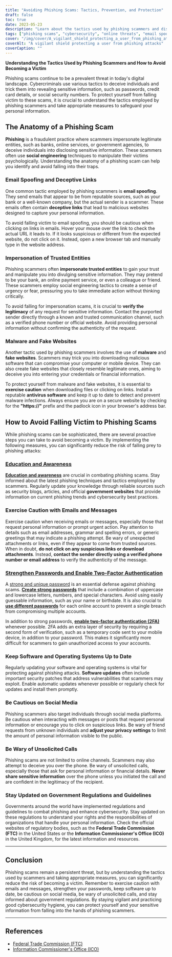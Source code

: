 ```yaml
---
title: "Avoiding Phishing Scams: Tactics, Prevention, and Protection"
draft: false
toc: true
date: 2023-05-23
description: "Learn about the tactics used by phishing scammers and discover effective strategies to protect yourself from becoming a victim."
tags: ["phishing scams", "cybersecurity", "online threats", "email spoofing", "social engineering", "malware protection", "online safety", "data security", "identity theft", "password security", "two-factor authentication", "software updates", "government regulations", "online privacy", "cyber awareness", "digital fraud", "phishing awareness", "social media safety", "online scams", "cybercrime prevention"]
cover: "/img/cover/A_vigilant_shield_protecting_a_user_from_phishing_attacks.png"
coverAlt: "A vigilant shield protecting a user from phishing attacks"
coverCaption: ""
---
```


**Understanding the Tactics Used by Phishing Scammers and How to Avoid Becoming a Victim**

Phishing scams continue to be a prevalent threat in today's digital landscape. Cybercriminals use various tactics to deceive individuals and trick them into revealing sensitive information, such as passwords, credit card details, or social security numbers. To protect yourself from falling victim to these scams, it is crucial to understand the tactics employed by phishing scammers and take appropriate measures to safeguard your personal information.

## The Anatomy of a Phishing Scam

**Phishing** is a fraudulent practice where scammers impersonate legitimate entities, such as banks, online services, or government agencies, to deceive individuals into disclosing sensitive information. These scammers often use **social engineering** techniques to manipulate their victims psychologically. Understanding the anatomy of a phishing scam can help you identify and avoid falling into their traps.

### Email Spoofing and Deceptive Links

One common tactic employed by phishing scammers is **email spoofing**. They send emails that appear to be from reputable sources, such as your bank or a well-known company, but the actual sender is a scammer. These emails often contain **deceptive links** that lead to malicious websites designed to capture your personal information.

To avoid falling victim to email spoofing, you should be cautious when clicking on links in emails. Hover your mouse over the link to check the actual URL it leads to. If it looks suspicious or different from the expected website, do not click on it. Instead, open a new browser tab and manually type in the website address.

### Impersonation of Trusted Entities

Phishing scammers often **impersonate trusted entities** to gain your trust and manipulate you into divulging sensitive information. They may pretend to be your bank, an online payment service, or even a colleague or friend. These scammers employ social engineering tactics to create a sense of urgency or fear, pressuring you to take immediate action without thinking critically.

To avoid falling for impersonation scams, it is crucial to **verify the legitimacy** of any request for sensitive information. Contact the purported sender directly through a known and trusted communication channel, such as a verified phone number or official website. Avoid providing personal information without confirming the authenticity of the request.

### Malware and Fake Websites

Another tactic used by phishing scammers involves the use of **malware** and **fake websites**. Scammers may trick you into downloading malicious software that can compromise your computer or mobile device. They can also create fake websites that closely resemble legitimate ones, aiming to deceive you into entering your credentials or financial information.

To protect yourself from malware and fake websites, it is essential to **exercise caution** when downloading files or clicking on links. Install a reputable **antivirus software** and keep it up to date to detect and prevent malware infections. Always ensure you are on a secure website by checking for the **"https://"** prefix and the padlock icon in your browser's address bar.

## How to Avoid Falling Victim to Phishing Scams

While phishing scams can be sophisticated, there are several proactive steps you can take to avoid becoming a victim. By implementing the following measures, you can significantly reduce the risk of falling prey to phishing attacks:

### [Education and Awareness](https://simeononsecurity.ch/articles/how-to-build-and-manage-an-effective-cybersecurity-awareness-training-program/)

[**Education and awareness**](https://simeononsecurity.ch/articles/how-to-build-and-manage-an-effective-cybersecurity-awareness-training-program/) are crucial in combating phishing scams. Stay informed about the latest phishing techniques and tactics employed by scammers. Regularly update your knowledge through reliable sources such as security blogs, articles, and official **government websites** that provide information on current phishing trends and cybersecurity best practices.

### Exercise Caution with Emails and Messages

Exercise caution when receiving emails or messages, especially those that request personal information or prompt urgent action. Pay attention to details such as email addresses, grammar and spelling errors, or generic greetings that may indicate a phishing attempt. Be wary of unexpected attachments or links, even if they appear to come from trusted sources. When in doubt, **do not click on any suspicious links or download attachments**. Instead, **contact the sender directly using a verified phone number or email address** to verify the authenticity of the message.

### [Strengthen Passwords and Enable Two-Factor Authentication](https://simeononsecurity.ch/articles/what-are-the-diferent-kinds-of-factors-in-mfa/)

A [strong and unique password](https://simeononsecurity.ch/articles/the-importance-of-password-security-and-best-practices/) is an essential defense against phishing scams. [**Create strong passwords**](https://simeononsecurity.ch/articles/the-importance-of-password-security-and-best-practices/) that include a combination of uppercase and lowercase letters, numbers, and special characters. Avoid using easily guessable information, such as your name or birthdate. It is also crucial to [**use different passwords**](https://simeononsecurity.ch/articles/bitwarden-and-keepassxc-vs-the-rest/) for each online account to prevent a single breach from compromising multiple accounts.

In addition to strong passwords, [**enable two-factor authentication (2FA)**](https://simeononsecurity.ch/articles/what-are-the-diferent-kinds-of-factors-in-mfa/) whenever possible. 2FA adds an extra layer of security by requiring a second form of verification, such as a temporary code sent to your mobile device, in addition to your password. This makes it significantly more difficult for scammers to gain unauthorized access to your accounts.

### Keep Software and Operating Systems Up to Date

Regularly updating your software and operating systems is vital for protecting against phishing attacks. **Software updates** often include important security patches that address vulnerabilities that scammers may exploit. Enable automatic updates whenever possible or regularly check for updates and install them promptly.

### Be Cautious on Social Media

Phishing scammers also target individuals through social media platforms. Be cautious when interacting with messages or posts that request personal information or encourage you to click on suspicious links. Be wary of friend requests from unknown individuals and **adjust your privacy settings** to limit the amount of personal information visible to the public.

### Be Wary of Unsolicited Calls

Phishing scams are not limited to online channels. Scammers may also attempt to deceive you over the phone. Be wary of unsolicited calls, especially those that ask for personal information or financial details. **Never share sensitive information** over the phone unless you initiated the call and are confident in the legitimacy of the recipient.

### Stay Updated on Government Regulations and Guidelines

Governments around the world have implemented regulations and guidelines to combat phishing and enhance cybersecurity. Stay updated on these regulations to understand your rights and the responsibilities of organizations that handle your personal information. Check the official websites of regulatory bodies, such as the **Federal Trade Commission (FTC)** in the United States or the **Information Commissioner's Office (ICO)** in the United Kingdom, for the latest information and resources.

______

## Conclusion

Phishing scams remain a persistent threat, but by understanding the tactics used by scammers and taking appropriate measures, you can significantly reduce the risk of becoming a victim. Remember to exercise caution with emails and messages, strengthen your passwords, keep software up to date, be cautious on social media, be wary of unsolicited calls, and stay informed about government regulations. By staying vigilant and practicing good cybersecurity hygiene, you can protect yourself and your sensitive information from falling into the hands of phishing scammers.

______

## References

- [Federal Trade Commission (FTC)](https://www.ftc.gov/)
- [Information Commissioner's Office (ICO)](https://ico.org.uk/)
